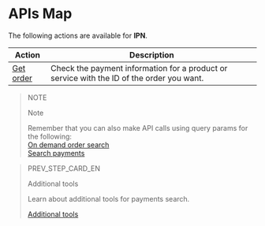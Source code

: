 # APIs Map

The following actions are available for **IPN**.

|Action|Description|
|---|---|
|[Get order](https://www.mercadopago[FAKER][URL][DOMAIN]/developers/en/reference/merchant_orders/_merchant_orders_id/get)|Check the payment information for a product or service with the ID of the order you want.|


> NOTE
>
> Note
>
> Remember that you can also make API calls using query params for the following:
> <br>
> [On demand order search](https://www.mercadopago[FAKER][URL][DOMAIN]/developers/en/guides/additional-content/notifications/ipn/troubleshooting)
> <br>
> [Search payments](https://www.mercadopago[FAKER][URL][DOMAIN]/developers/en/guides/additional-content/notifications/ipn/additional-tools)

> PREV_STEP_CARD_EN
>
> Additional tools
>
> Learn about additional tools for payments search.
>
> [Additional tools](https://www.mercadopago[FAKER][URL][DOMAIN]/developers/en/guides/additional-content/notifications/ipn/additional-tools)
